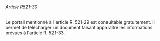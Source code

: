 ###### Article R521-30

Le portail mentionné à l'article R. 521-29 est consultable gratuitement. Il permet de télécharger un document faisant apparaître les informations prévues à l'article R. 521-33.

